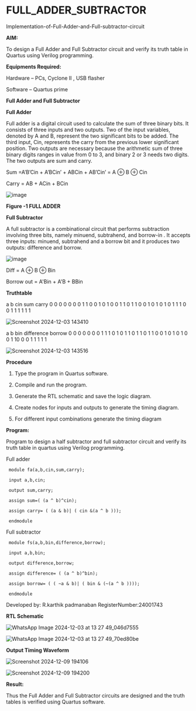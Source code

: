 # FULL_ADDER_SUBTRACTOR

Implementation-of-Full-Adder-and-Full-subtractor-circuit

**AIM:**

To design a Full Adder and Full Subtractor circuit and verify its truth table in Quartus using Verilog programming.

**Equipments Required:**

Hardware – PCs, Cyclone II , USB flasher

Software – Quartus prime

**Full Adder and Full Subtractor**

**Full Adder**

Full adder is a digital circuit used to calculate the sum of three binary bits. It consists of three inputs and two outputs. Two of the input variables, denoted by A and B, represent the two significant bits to be added. The third input, Cin, represents the carry from the previous lower significant position. Two outputs are necessary because the arithmetic sum of three binary digits ranges in value from 0 to 3, and binary 2 or 3 needs two digits. The two outputs are sum and carry.

Sum =A’B’Cin + A’BCin’ + ABCin + AB’Cin’ = A ⊕ B ⊕ Cin 

Carry = AB + ACin + BCin

![image](https://github.com/naavaneetha/FULL_ADDER_SUBTRACTOR/assets/154305477/0f30ba51-5ffb-4198-845f-18e054f675e7)

**Figure -1 FULL ADDER**

**Full Subtractor**

A full subtractor is a combinational circuit that performs subtraction involving three bits, namely minuend, subtrahend, and borrow-in . It accepts three inputs: minuend, subtrahend and a borrow bit and it produces two outputs: difference and borrow.

![image](https://github.com/naavaneetha/FULL_ADDER_SUBTRACTOR/assets/154305477/02b24f51-ab51-4304-9ad6-7b81ffc1ead5)


Diff = A ⊕ B ⊕ Bin 

Borrow out = A'Bin + A'B + BBin

**Truthtable**

 a b cin sum carry 0 0 0 0 0 0 0 1 1 0 0 1 0 1 0 0 1 1 0 1 1 0 0 1 0 1 0 1 0 1 1 1 0 0 1 1 1 1 1 1 

 ![Screenshot 2024-12-03 143410](https://github.com/user-attachments/assets/744537c4-6cdd-44bd-9fcc-d08c80f86fe8)

 a b bin difference borrow 0 0 0 0 0 0 0 1 1 1 0 1 0 1 1 0 1 1 0 1 1 0 0 1 0 1 0 1 0 0 1 10 0 0 1 1 1 1 1

 ![Screenshot 2024-12-03 143516](https://github.com/user-attachments/assets/b0a56d99-3606-4b62-8ad8-b9c70438c298)


**Procedure**

 1. Type the program in Quartus software.

 2. Compile and run the program.
 
 3. Generate the RTL schematic and save the logic diagram.
 
 4. Create nodes for inputs and outputs to generate the timing diagram.
 
 5. For different input combinations generate the timing diagram

**Program:**

 Program to design a half subtractor and full subtractor circuit and verify its truth table in quartus using Verilog programming. 

Full adder
```
 module fa(a,b,cin,sum,carry);
 
 input a,b,cin;
 
 output sum,carry;
 
 assign sum=( (a ^ b)^cin);
 
 assign carry= ( (a & b)| ( cin &(a ^ b )));
 
 endmodule
```
 Full subtractor
```
 module fs(a,b,bin,difference,borrow);
 
 input a,b,bin;
 
 output difference,borrow;
 
 assign difference= ( (a ^ b)^bin);
 
 assign borrow= ( ( ~a & b)| ( bin & (~(a ^ b ))));
 
 endmodule
```
 
Developed by: R.karthik padmanaban
RegisterNumber:24001743

**RTL Schematic**

![WhatsApp Image 2024-12-03 at 13 27 49_046d7555](https://github.com/user-attachments/assets/29379be5-0bb5-4678-8f43-91649d65fa56)

![WhatsApp Image 2024-12-03 at 13 27 49_70ed80be](https://github.com/user-attachments/assets/c6bd7607-411b-4db9-b9f9-3378dcfb39d9)


**Output Timing Waveform**

![Screenshot 2024-12-09 194106](https://github.com/user-attachments/assets/c97307ae-10c6-4107-937c-3c72bc15aff7)

![Screenshot 2024-12-09 194200](https://github.com/user-attachments/assets/5ddda646-eb3f-4a01-a58b-483d42f5b875)


**Result:**

Thus the Full Adder and Full Subtractor circuits are designed and the truth tables is verified using Quartus software.



